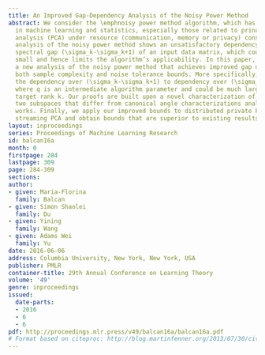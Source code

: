 ```yaml
---
title: An Improved Gap-Dependency Analysis of the Noisy Power Method
abstract: We consider the \emphnoisy power method algorithm, which has wide applications
  in machine learning and statistics, especially those related to principal component
  analysis (PCA) under resource (communication, memory or privacy) constraints. Existing
  analysis of the noisy power method shows an unsatisfactory dependency over the “consecutive"
  spectral gap (\sigma_k-\sigma_k+1) of an input data matrix, which could be very
  small and hence limits the algorithm’s applicability. In this paper, we present
  a new analysis of the noisy power method that achieves improved gap dependency for
  both sample complexity and noise tolerance bounds. More specifically, we improve
  the dependency over (\sigma_k-\sigma_k+1) to dependency over (\sigma_k-\sigma_q+1),
  where q is an intermediate algorithm parameter and could be much larger than the
  target rank k. Our proofs are built upon a novel characterization of proximity between
  two subspaces that differ from canonical angle characterizations analyzed in previous
  works. Finally, we apply our improved bounds to distributed private PCA and memory-efficient
  streaming PCA and obtain bounds that are superior to existing results in the literature.
layout: inproceedings
series: Proceedings of Machine Learning Research
id: balcan16a
month: 0
firstpage: 284
lastpage: 309
page: 284-309
sections: 
author:
- given: Maria-Florina
  family: Balcan
- given: Simon Shaolei
  family: Du
- given: Yining
  family: Wang
- given: Adams Wei
  family: Yu
date: 2016-06-06
address: Columbia University, New York, New York, USA
publisher: PMLR
container-title: 29th Annual Conference on Learning Theory
volume: '49'
genre: inproceedings
issued:
  date-parts:
  - 2016
  - 6
  - 6
pdf: http://proceedings.mlr.press/v49/balcan16a/balcan16a.pdf
# Format based on citeproc: http://blog.martinfenner.org/2013/07/30/citeproc-yaml-for-bibliographies/
---
```


